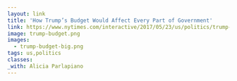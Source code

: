 ```yaml
---
layout: link
title: 'How Trump’s Budget Would Affect Every Part of Government'
link: https://www.nytimes.com/interactive/2017/05/23/us/politics/trump-budget-details.html
image: trump-budget.png
images:
  - trump-budget-big.png
tags: us,politics
classes:
_with: Alicia Parlapiano
---
```

